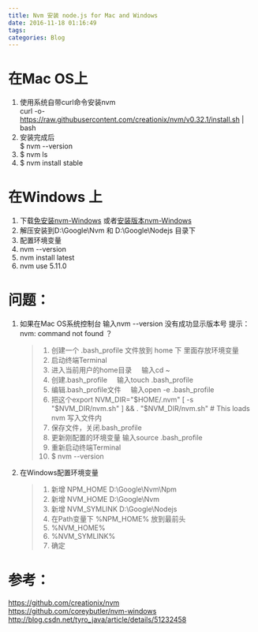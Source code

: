 ```yaml
---
title: Nvm 安装 node.js for Mac and Windows  
date: 2016-11-18 01:16:49  
tags:  
categories: Blog  
---
```

# 在Mac OS上  
1. 使用系统自带curl命令安装nvm  
    curl -o- https://raw.githubusercontent.com/creationix/nvm/v0.32.1/install.sh | bash  
1. 安装完成后  
$ nvm --version  
1. $ nvm ls  
1. $ nvm install stable  
<!-- more --> 

# 在Windows 上  
1. 下载[免安装nvm-Windows](https://github.com/coreybutler/nvm-windows/releases/download/1.1.1/nvm-noinstall.zip) 或者[安装版本nvm-Windows](https://github.com/coreybutler/nvm-windows/releases/download/1.1.1/nvm-setup.zip)  
1. 解压安装到D:\Google\Nvm 和 D:\Google\Nodejs 目录下  
1. 配置环境变量  
1. nvm --version  
1. nvm install latest 
1. nvm use 5.11.0  

# 问题：  
1. 如果在Mac OS系统控制台 输入nvm --version 没有成功显示版本号 提示：nvm: command not found ？  
    > 1. 创建一个 .bash_profile 文件放到 home 下 里面存放环境变量
    > 1. 启动终端Terminal
    > 1. 进入当前用户的home目录
    >    输入cd ~
    > 1. 创建.bash_profile
        输入touch .bash_profile
    > 1. 编辑.bash_profile文件
        输入open -e .bash_profile
    > 1. 把这个export NVM_DIR="$HOME/.nvm"
    > [ -s "$NVM_DIR/nvm.sh" ] && . "$NVM_DIR/nvm.sh" # This loads nvm 写入文件内
    > 1. 保存文件，关闭.bash_profile
    > 1. 更新刚配置的环境变量
        输入source .bash_profile
    > 1. 重新启动终端Terminal
    > 1. $ nvm --version  
1. 在Windows配置环境变量  
    > 1. 新增 NPM_HOME D:\Google\Nvm\Npm  
    > 1. 新增 NVM_HOME D:\Google\Nvm  
    > 1. 新增 NVM_SYMLINK D:\Google\Nodejs  
    > 1. 在Path变量下 %NPM_HOME% 放到最前头   
    > 1. %NVM_HOME%   
    > 1. %NVM_SYMLINK%  
    > 1. 确定  

# 参考：
https://github.com/creationix/nvm  
https://github.com/coreybutler/nvm-windows  
http://blog.csdn.net/tyro_java/article/details/51232458  